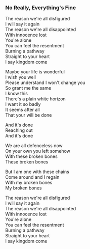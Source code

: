 ### No Really, Everything's Fine

The reason we're all disfigured  
I will say it again  
The reason we're all disappointed  
With innocence lost  
You're alone  
You can feel the resentment  
Burning a pathway  
Straight to your heart  
I say kingdom come

Maybe your life is wonderful  
I wish you well  
Please understand I won't change you  
So grant me the same  
I know this  
There's a plain white horizon  
I want it so badly  
It seems after all  
That your will be done

And it's done  
Reaching out  
And it's done

We are all defenceless now  
On your own you left somehow  
With these broken bones  
These broken bones

But I am one with these chains  
Come around and I regain  
With my broken bones  
My broken bones

The reason we're all disfigured  
I will say it again  
The reason we're all disappointed  
With innocence lost  
You're alone  
You can feel the resentment  
Burning a pathway  
Straight to your heart  
I say kingdom come